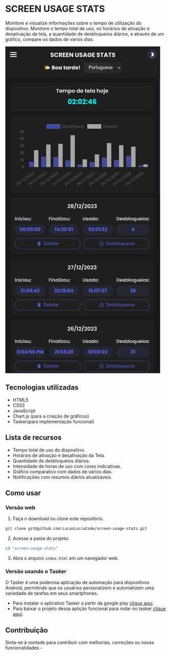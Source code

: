 # SCREEN USAGE STATS

Monitore e visualize informações sobre o tempo de utilização do dispositivo. Monitore o tempo total de uso, os horários de ativação e desativação da tela, a quantidade de desbloqueios diários, e através de um gráfico, compare os dados de vários dias.

![Preview](https://github.com/LucasLuccaCode/screen-usage-stats/blob/main/.github/preview.png)

## Tecnologias utilizadas

- HTML5
- CSS3
- JavaScript
- Chart.js (para a criação de gráficos)
- Tasker(para implementação funcional)

## Lista de recursos

- Tempo total de uso do dispositivo.
- Horários de ativação e desativação da Tela.
- Quantidade de desbloqueios diários.
- Intensidade de horas de uso com cores indicativas.
- Gráfico comparativo com dados de vários dias.
- Notificações com resumos diários atualizáveis.

## Como usar

### Versão web

1. Faça o download ou clone este repositório.

```bash
git clone git@github.com:LucasLuccaCode/screen-usage-stats.git
```

2. Acesse a pasta do projeto:

```bash
cd "screen-usage-stats"
```

3. Abra o arquivo `index.html` em um navegador web.

### Versão usando o Tasker

O Tasker é uma poderosa aplicação de automação para dispositivos Android, permitindo que os usuários personalizem e automatizem uma variedade de tarefas em seus smartphones.

- Para instalar o aplicativo Tasker a partir da google play [clique aqui](https://play.google.com/store/apps/details?id=net.dinglisch.android.taskerm).
- Para baixar o projeto dessa aplição funcional para rodar no tasker [clique aqui](https://taskernet.com/shares/?user=AS35m8k%2FEQCE%2BJiPvkN1cJcjBE7Yh%2B%2Fa8zZeifxINYS7E94XnS26HrYYgsweBVnbf2VB9WJdrS5k&id=Project%3ASCREEN+USAGE+STATS).

## Contribuição

Sinta-se à vontade para contribuir com melhorias, correções ou novas funcionalidades.-